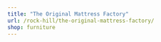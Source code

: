 ```yaml
---
title: "The Original Mattress Factory"
url: /rock-hill/the-original-mattress-factory/
shop: furniture
---
```

